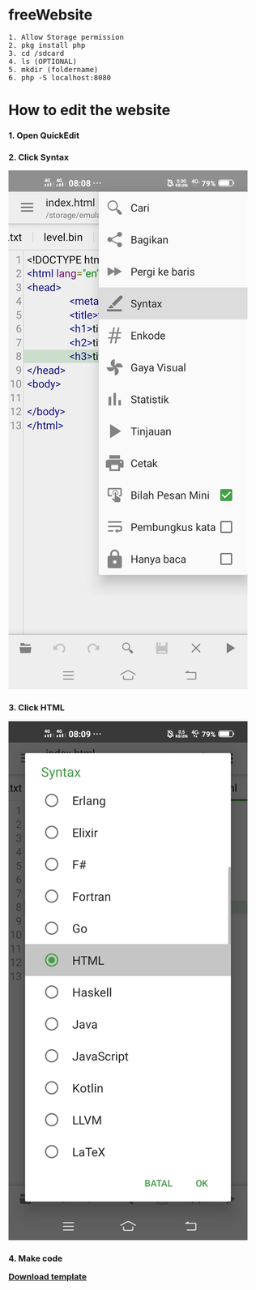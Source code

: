 # freeWebsite
<pre>
1. Allow Storage permission
2. pkg install php
3. cd /sdcard
4. ls (OPTIONAL)
5. mkdir (foldername)
6. php -S localhost:8080
</pre>
# How to edit the website

### 1. Open QuickEdit
### 2. Click Syntax

<img src=".PNGFILE/Screenshot_20210809_080853.jpg" alt="">

### 3. Click HTML

<img src=".PNGFILE/Screenshot_20210809_080902.jpg" alt="">

### 4. Make code <p><a href="https://www.google.com">Download template</a></p>
